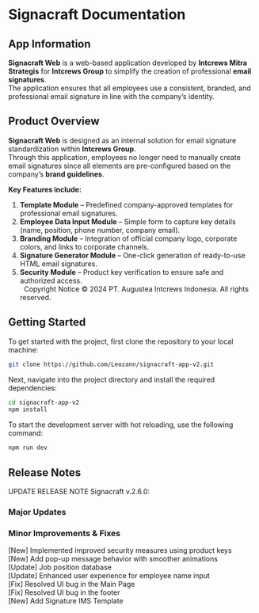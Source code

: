 

 <!-- _____ _                                   __ _            _____  _____  
/  ___(_)                                 / _| |          / __  \|  _  | 
\ `--. _  __ _ _ __   __ _  ___ _ __ __ _| |_| |_  __   __`' / /'| |/' | 
 `--. \ |/ _` | '_ \ / _` |/ __| '__/ _` |  _| __| \ \ / /  / /  |  /| | 
/\__/ / | (_| | | | | (_| | (__| | | (_| | | | |_   \ V / ./ /___\ |_/ / 
\____/|_|\__, |_| |_|\__,_|\___|_|  \__,_|_|  \__|   \_(_)\_____(_)___/  
          __/ |                                                          
         |___/ 
                                                                   -->
# Signacraft Documentation

## App Information
**Signacraft Web** is a web-based application developed by **Intcrews Mitra Strategis** for **Intcrews Group** to simplify the creation of professional **email signatures**.  
The application ensures that all employees use a consistent, branded, and professional email signature in line with the company’s identity.  

## Product Overview
**Signacraft Web** is designed as an internal solution for email signature standardization within **Intcrews Group**.  
Through this application, employees no longer need to manually create email signatures since all elements are pre-configured based on the company’s **brand guidelines**.  

**Key Features include:**  
1. **Template Module** – Predefined company-approved templates for professional email signatures.  
2. **Employee Data Input Module** – Simple form to capture key details (name, position, phone number, company email).  
3. **Branding Module** – Integration of official company logo, corporate colors, and links to corporate channels.  
4. **Signature Generator Module** – One-click generation of ready-to-use HTML email signatures.  
5. **Security Module** – Product key verification to ensure safe and authorized access.  
&nbsp;
Copyright Notice
© 2024 PT. Augustea Intcrews Indonesia. All rights reserved.  

## Getting Started
To get started with the project, first clone the repository to your local machine:
```sh
git clone https://github.com/Leozann/signacraft-app-v2.git
```
Next, navigate into the project directory and install the required dependencies:
```sh
cd signacraft-app-v2
npm install
```
To start the development server with hot reloading, use the following command:
```sh
npm run dev
```

## Release Notes

UPDATE RELEASE NOTE Signacraft v.2.6.0:

### Major Updates

### Minor Improvements & Fixes
[New] Implemented improved security measures using product keys</br>
[New] Add pop-up message behavior with smoother animations</br>
[Update] Job position database</br>
[Update] Enhanced user experience for employee name input</br>
[Fix] Resolved UI bug in the Main Page</br>
[Fix] Resolved UI bug in the footer</br>
[New] Add Signature IMS Template
<!-- [Update] Improved usability of the employee phone number input. -->


<!-- This template provides a minimal setup to get React working in Vite with HMR and some ESLint rules.

Currently, two official plugins are available:

- [@vitejs/plugin-react](https://github.com/vitejs/vite-plugin-react/blob/main/packages/plugin-react/README.md) uses [Babel](https://babeljs.io/) for Fast Refresh
- [@vitejs/plugin-react-swc](https://github.com/vitejs/vite-plugin-react-swc) uses [SWC](https://swc.rs/) for Fast Refresh

## Expanding the ESLint configuration

If you are developing a production application, we recommend updating the configuration to enable type aware lint rules:

- Configure the top-level `parserOptions` property like this:

```js
export default tseslint.config({
  languageOptions: {
    // other options...
    parserOptions: {
      project: ['./tsconfig.node.json', './tsconfig.app.json'],
      tsconfigRootDir: import.meta.dirname,
    },
  },
})
```

- Replace `tseslint.configs.recommended` to `tseslint.configs.recommendedTypeChecked` or `tseslint.configs.strictTypeChecked`
- Optionally add `...tseslint.configs.stylisticTypeChecked`
- Install [eslint-plugin-react](https://github.com/jsx-eslint/eslint-plugin-react) and update the config:

```js
// eslint.config.js
import react from 'eslint-plugin-react'

export default tseslint.config({
  // Set the react version
  settings: { react: { version: '18.3' } },
  plugins: {
    // Add the react plugin
    react,
  },
  rules: {
    // other rules...
    // Enable its recommended rules
    ...react.configs.recommended.rules,
    ...react.configs['jsx-runtime'].rules,
  },
})
``` -->
